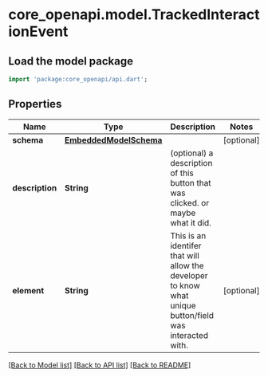 # core_openapi.model.TrackedInteractionEvent

## Load the model package
```dart
import 'package:core_openapi/api.dart';
```

## Properties
Name | Type | Description | Notes
------------ | ------------- | ------------- | -------------
**schema** | [**EmbeddedModelSchema**](EmbeddedModelSchema.md) |  | [optional] 
**description** | **String** | (optional) a description of this button that was clicked. or maybe what it did. | 
**element** | **String** | This is an identifer that will allow the developer to know what unique button/field was interacted with. | [optional] 

[[Back to Model list]](../README.md#documentation-for-models) [[Back to API list]](../README.md#documentation-for-api-endpoints) [[Back to README]](../README.md)


